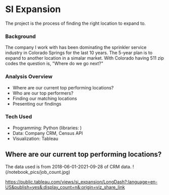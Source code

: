 # SI Expansion 

The project is the process of finding the right location to expand to.

### Background

The company I work with has been dominating the sprinkler service industry in Colorado Springs for the last 10 years. The 5-year plan is to expand to another location in a simalar market. With Colorado having 511 zip codes the question is, "Where do we go next?" 

### Analysis Overview
- Where are our current top performing locations?
- Who are our top performers?
- Finding our matching locations
- Presenting our findings

### Tech Used
- Programming: Python (libraries: )
- Data: Company CRM, Census API
- Visualization: Tableau

## Where are our current top performing locations?
The data used is from 2018-06-01-2021-09-28 of CRM data. 
!(/notebook_pics/job_count.jpg)

https://public.tableau.com/views/si_expansion/LongDash?:language=en-US&publish=yes&:display_count=n&:origin=viz_share_link
